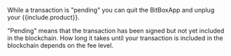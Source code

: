 While a transaction is "pending" you can quit the BitBoxApp and unplug your {{include.product}}.

"Pending" means that the transaction has been signed but not yet included in the blockchain.
How long it takes until your transaction is included in the blockchain depends on the fee level.
